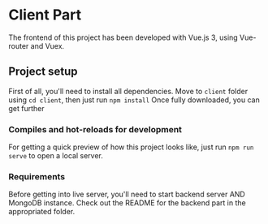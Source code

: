 # Client Part
The frontend of this project has been developed with Vue.js 3, using Vue-router and Vuex.

## Project setup
First of all, you'll need to install all dependencies.
Move to `client` folder using `cd client`, then just run ``npm install``
Once fully downloaded, you can get further

### Compiles and hot-reloads for development
For getting a quick preview of how this project looks like, just run `npm run serve` to open a local server.

### Requirements
Before getting into live server, you'll need to start backend server AND MongoDB instance.
Check out the README for the backend part in the appropriated folder.
